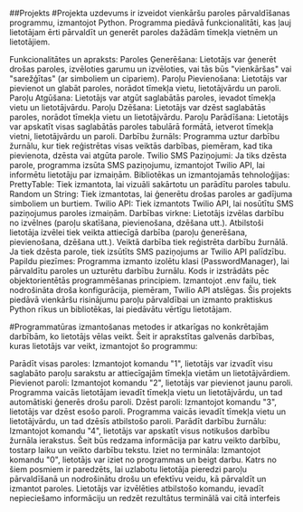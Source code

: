 ##Projekts 
#Projekta uzdevums ir izveidot vienkāršu paroles pārvaldīšanas programmu, izmantojot Python. Programma piedāvā funkcionalitāti, kas ļauj lietotājam ērti pārvaldīt un generēt paroles dažādām tīmekļa vietnēm un lietotājiem.

Funkcionalitātes un apraksts:
Paroles Ģenerēšana:
Lietotājs var ģenerēt drošas paroles, izvēloties garumu un izvēloties, vai tās būs "vienkāršas" vai "sarežģītas" (ar simboliem un cipariem).
Paroļu Pievienošana:
Lietotājs var pievienot un glabāt paroles, norādot tīmekļa vietu, lietotājvārdu un paroli.
Paroļu Atgūšana:
Lietotājs var atgūt saglabātās paroles, ievadot tīmekļa vietu un lietotājvārdu.
Paroļu Dzēšana:
Lietotājs var dzēst saglabātās paroles, norādot tīmekļa vietu un lietotājvārdu.
Paroļu Parādīšana:
Lietotājs var apskatīt visas saglabātās paroles tabulārā formātā, ietverot tīmekļa vietni, lietotājvārdu un paroli.
Darbību žurnāls:
Programma uztur darbību žurnālu, kur tiek reģistrētas visas veiktās darbības, piemēram, kad tika pievienota, dzēsta vai atgūta parole.
Twilio SMS Paziņojumi:
Ja tiks dzēsta parole, programma izsūta SMS paziņojumu, izmantojot Twilio API, lai informētu lietotāju par izmaiņām.
Bibliotēkas un izmantojamās tehnoloģijas:
PrettyTable:
Tiek izmantota, lai vizuāli sakārtotu un parādītu paroles tabulu.
Random un String:
Tiek izmantotas, lai ģenerētu drošas paroles ar gadījuma simboliem un burtiem.
Twilio API:
Tiek izmantots Twilio API, lai nosūtītu SMS paziņojumus paroles izmaiņām.
Darbības virkne:
Lietotājs izvēlas darbību no izvēlnes (paroļu skatīšana, pievienošana, dzēšana utt.).
Atbilstoši lietotāja izvēlei tiek veikta attiecīgā darbība (paroļu ģenerēšana, pievienošana, dzēšana utt.).
Veiktā darbība tiek reģistrēta darbību žurnālā.
Ja tiek dzēsta parole, tiek izsūtīts SMS paziņojums ar Twilio API palīdzību.
Papildu piezīmes:
Programma izmanto izolētu klasi (PasswordManager), lai pārvaldītu paroles un uzturētu darbību žurnālu.
Kods ir izstrādāts pēc objektorientētās programmēšanas principiem.
Izmantojot .env failu, tiek nodrošināta droša konfigurācija, piemēram, Twilio API atslēgas.
Šis projekts piedāvā vienkāršu risinājumu paroļu pārvaldībai un izmanto praktiskus Python rīkus un bibliotēkas, lai piedāvātu vērtīgu lietotājam.

#Programmatūras izmantošanas metodes ir atkarīgas no konkrētajām darbībām, ko lietotājs vēlas veikt. Šeit ir aprakstītas galvenās darbības, kuras lietotājs var veikt, izmantojot šo programmu:

Parādīt visas paroles:
Izmantojot komandu "1", lietotājs var izvadīt visu saglabāto paroļu sarakstu ar attiecīgajām tīmekļa vietām un lietotājvārdiem.
Pievienot paroli:
Izmantojot komandu "2", lietotājs var pievienot jaunu paroli. Programma vaicās lietotājam ievadīt tīmekļa vietu un lietotājvārdu, un tad automātiski ģenerēs drošu paroli.
Dzēst paroli:
Izmantojot komandu "3", lietotājs var dzēst esošo paroli. Programma vaicās ievadīt tīmekļa vietu un lietotājvārdu, un tad dzēsīs atbilstošo paroli.
Parādīt darbību žurnālu:
Izmantojot komandu "4", lietotājs var apskatīt visus notikušos darbību žurnāla ierakstus. Šeit būs redzama informācija par katru veikto darbību, tostarp laiku un veikto darbību tekstu.
Iziet no termināla:
Izmantojot komandu "0", lietotājs var iziet no programmas un beigt darbu.
Katrs no šiem posmiem ir paredzēts, lai uzlabotu lietotāja pieredzi paroļu pārvaldīšanā un nodrošinātu drošu un efektīvu veidu, kā pārvaldīt un izmantot paroles. Lietotājs var izvēlēties atbilstošo komandu, ievadīt nepieciešamo informāciju un redzēt rezultātus terminālā vai citā interfeis
